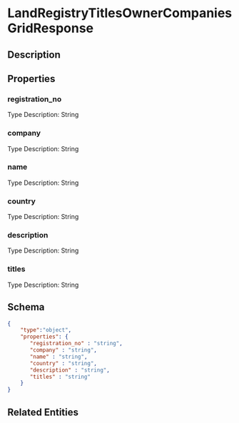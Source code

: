 # LandRegistryTitlesOwnerCompaniesGridResponse
## Description

## Properties
### registration_no


Type Description: String
### company


Type Description: String
### name


Type Description: String
### country


Type Description: String
### description


Type Description: String
### titles


Type Description: String

## Schema
```json
{
    "type":"object",
    "properties": {
       "registration_no" : "string",
       "company" : "string",
       "name" : "string",
       "country" : "string",
       "description" : "string",
       "titles" : "string"
    }
}
```

## Related Entities

